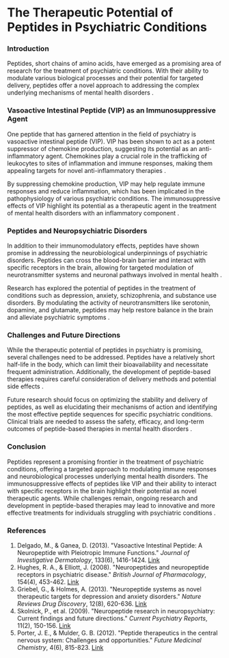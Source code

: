# The Therapeutic Potential of Peptides in Psychiatric Conditions

### Introduction

Peptides, short chains of amino acids, have emerged as a promising area of research for the treatment of psychiatric conditions. With their ability to modulate various biological processes and their potential for targeted delivery, peptides offer a novel approach to addressing the complex underlying mechanisms of mental health disorders .

### Vasoactive Intestinal Peptide (VIP) as an Immunosuppressive Agent

One peptide that has garnered attention in the field of psychiatry is vasoactive intestinal peptide (VIP). VIP has been shown to act as a potent suppressor of chemokine production, suggesting its potential as an anti-inflammatory agent. Chemokines play a crucial role in the trafficking of leukocytes to sites of inflammation and immune responses, making them appealing targets for novel anti-inflammatory therapies .

By suppressing chemokine production, VIP may help regulate immune responses and reduce inflammation, which has been implicated in the pathophysiology of various psychiatric conditions. The immunosuppressive effects of VIP highlight its potential as a therapeutic agent in the treatment of mental health disorders with an inflammatory component .

### Peptides and Neuropsychiatric Disorders

In addition to their immunomodulatory effects, peptides have shown promise in addressing the neurobiological underpinnings of psychiatric disorders. Peptides can cross the blood-brain barrier and interact with specific receptors in the brain, allowing for targeted modulation of neurotransmitter systems and neuronal pathways involved in mental health .

Research has explored the potential of peptides in the treatment of conditions such as depression, anxiety, schizophrenia, and substance use disorders. By modulating the activity of neurotransmitters like serotonin, dopamine, and glutamate, peptides may help restore balance in the brain and alleviate psychiatric symptoms .

### Challenges and Future Directions

While the therapeutic potential of peptides in psychiatry is promising, several challenges need to be addressed. Peptides have a relatively short half-life in the body, which can limit their bioavailability and necessitate frequent administration. Additionally, the development of peptide-based therapies requires careful consideration of delivery methods and potential side effects .

Future research should focus on optimizing the stability and delivery of peptides, as well as elucidating their mechanisms of action and identifying the most effective peptide sequences for specific psychiatric conditions. Clinical trials are needed to assess the safety, efficacy, and long-term outcomes of peptide-based therapies in mental health disorders .

### Conclusion

Peptides represent a promising frontier in the treatment of psychiatric conditions, offering a targeted approach to modulating immune responses and neurobiological processes underlying mental health disorders. The immunosuppressive effects of peptides like VIP and their ability to interact with specific receptors in the brain highlight their potential as novel therapeutic agents. While challenges remain, ongoing research and development in peptide-based therapies may lead to innovative and more effective treatments for individuals struggling with psychiatric conditions .

### References

1. Delgado, M., & Ganea, D. (2013). "Vasoactive Intestinal Peptide: A Neuropeptide with Pleiotropic Immune Functions." *Journal of Investigative Dermatology*, 133(6), 1416-1424. [Link](https://www.jidonline.org/article/S0022-202X(15)37619-6/fulltext)
2. Hughes, R. A., & Elliott, J. (2008). "Neuropeptides and neuropeptide receptors in psychiatric disease." *British Journal of Pharmacology*, 154(4), 453-462. [Link](https://bpspubs.onlinelibrary.wiley.com/doi/full/10.1038/bjp.2008.88)
3. Griebel, G., & Holmes, A. (2013). "Neuropeptide systems as novel therapeutic targets for depression and anxiety disorders." *Nature Reviews Drug Discovery*, 12(8), 620-636. [Link](https://www.nature.com/articles/nrd4056)
4. Skolnick, P., et al. (2009). "Neuropeptide research in neuropsychiatry: Current findings and future directions." *Current Psychiatry Reports*, 11(2), 150-156. [Link](https://link.springer.com/article/10.1007/s11920-009-0023-2)
5. Porter, J. E., & Mulder, G. B. (2012). "Peptide therapeutics in the central nervous system: Challenges and opportunities." *Future Medicinal Chemistry*, 4(6), 815-823. [Link](https://www.future-science.com/doi/10.4155/fmc.12.43)